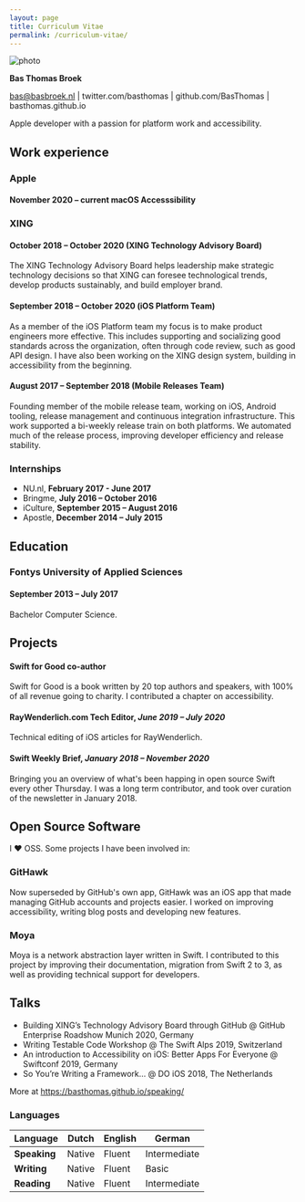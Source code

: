 ```yaml
---
layout: page
title: Curriculum Vitae
permalink: /curriculum-vitae/
---
```


![photo](../assets/general/photo.png)

**Bas Thomas Broek**

bas@basbroek.nl | twitter.com/basthomas | github.com/BasThomas | basthomas.github.io

Apple developer with a passion for platform work and accessibility.

## Work experience

### Apple

#### **November 2020 – current** macOS Accesssibility

### XING

#### **October 2018 – October 2020** (XING Technology Advisory Board)

The XING Technology Advisory Board helps leadership make strategic
technology decisions so that XING can
foresee technological trends, develop products sustainably, and build employer brand.

#### **September 2018 – October 2020** (iOS Platform Team)

As a member of the iOS Platform team my focus is to make product engineers more effective. This includes supporting and socializing good standards across the organization, often through code review, such as good API design. I have also been working on the XING design system, building in accessibility from the beginning.

#### **August 2017 – September 2018** (Mobile Releases Team)

Founding member of the mobile release team, working on iOS, Android tooling, release management and continuous
integration infrastructure. This work supported a bi-weekly release train on both platforms. We automated much of the release process, improving developer efficiency and release stability.

### Internships
- NU.nl, **February 2017 - June 2017**
- Bringme, **July 2016 – October 2016**
- iCulture, **September 2015 – August 2016**
- Apostle, **December 2014 – July 2015**

## Education

### Fontys University of Applied Sciences
#### **September 2013 – July 2017**

Bachelor Computer Science.

## Projects

#### Swift for Good co-author

Swift for Good is a book written by 20 top authors and speakers, with 100% of
all revenue going to charity. I contributed a chapter on accessibility.

#### RayWenderlich.com Tech Editor, *June 2019 – July 2020*

Technical editing of iOS articles for RayWenderlich.

#### Swift Weekly Brief, *January 2018 – November 2020*

Bringing you an overview of what's been happing in open source Swift every other
Thursday. I was a long term contributor, and took over curation of the
newsletter in January 2018.

## Open Source Software
I ❤️ OSS. Some projects I have been involved in:

### GitHawk

Now superseded by GitHub's own app, GitHawk was an iOS app that made managing GitHub accounts and projects easier. I worked on improving accessibility, writing blog posts and developing new features.

### Moya
Moya is a network abstraction layer written in Swift. I contributed to
this project by improving their documentation, migration from Swift 2 to 3, as well as providing technical support for developers.

## Talks
- Building XING’s Technology Advisory Board through GitHub @ GitHub Enterprise Roadshow Munich 2020, Germany
- Writing Testable Code Workshop @ The Swift Alps 2019, Switzerland
- An introduction to Accessibility on iOS: Better Apps For Everyone @ Swiftconf 2019, Germany
- So You’re Writing a Framework... @ DO iOS 2018, The Netherlands

More at https://basthomas.github.io/speaking/

### Languages

| Language     | Dutch  | English | German       |
|--------------|--------|---------|--------------|
| **Speaking** | Native | Fluent  | Intermediate |
| **Writing**  | Native | Fluent  | Basic        |
| **Reading**  | Native | Fluent  | Intermediate |
